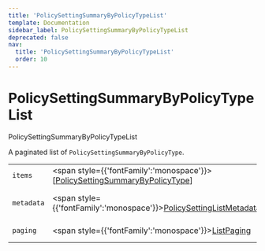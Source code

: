 ```yaml
---
title: 'PolicySettingSummaryByPolicyTypeList'
template: Documentation
sidebar_label: PolicySettingSummaryByPolicyTypeList
deprecated: false
nav:
  title: 'PolicySettingSummaryByPolicyTypeList'
  order: 10
---
```


# PolicySettingSummaryByPolicyTypeList

<div style={{'fontFamily':'monospace'}}><span style={{'fontSize':'1.5rem','fontWeight':500}}>PolicySettingSummaryByPolicyTypeList</span></div>



A paginated list of `PolicySettingSummaryByPolicyType`.

| | | |
| -- | -- | -- |
| `items` | <span style={{'fontFamily':'monospace'}}>[<a href="/guardrails/docs/reference/graphql/object/PolicySettingSummaryByPolicyType">PolicySettingSummaryByPolicyType</a>]</span> | The `items` for this page of `PolicySettingSummaryByPolicyTypeList`. |
| `metadata` | <span style={{'fontFamily':'monospace'}}><a href="/guardrails/docs/reference/graphql/object/PolicySettingListMetadata">PolicySettingListMetadata</a></span> | List metadata information for the instance of `PolicySettingSummaryByPolicyTypeList`. |
| `paging` | <span style={{'fontFamily':'monospace'}}><a href="/guardrails/docs/reference/graphql/object/ListPaging">ListPaging</a></span> | The `paging` information for this page of `PolicySettingSummaryByPolicyTypeList`. |